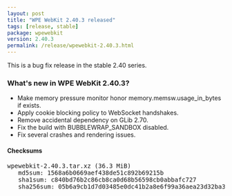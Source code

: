 ```yaml
---
layout: post
title: "WPE WebKit 2.40.3 released"
tags: [release, stable]
package: wpewebkit
version: 2.40.3
permalink: /release/wpewebkit-2.40.3.html
---
```


This is a bug fix release in the stable 2.40 series.

### What's new in WPE WebKit 2.40.3?

- Make memory pressure monitor honor memory.memsw.usage_in_bytes if exists.
- Apply cookie blocking policy to WebSocket handshakes.
- Remove accidental dependency on GLib 2.70.
- Fix the build with BUBBLEWRAP_SANDBOX disabled.
- Fix several crashes and rendering issues.

#### Checksums

<pre>
wpewebkit-2.40.3.tar.xz (36.3 MiB)
   md5sum: 1568a6b0669aef438de51c892b69215b
   sha1sum: c840bd76b2c86cb8ca0d68b56598cb0abbafc727
   sha256sum: 05b6a9cb1d7d03485e0dc41b2a8e6f99a36aea23d32ba3ecb38d0d6860747ada
</pre>

